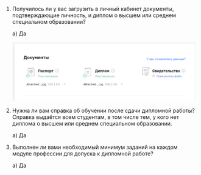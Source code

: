 1. Получилось ли у вас загрузить в личный кабинет документы, подтверждающие личность, и диплом о высшем или среднем специальном образовании?

    а) Да

    ![documents](./img/documents.png)


2. Нужна ли вам справка об обучении после сдачи дипломной работы? Справка выдаётся всем студентам, в том числе тем, у кого нет диплома о высшем или среднем специальном образовании.
    
    а) Да

3. Выполнен ли вами необходимый минимум заданий на каждом модуле профессии для допуска к дипломной работе?
    
    а) Да
